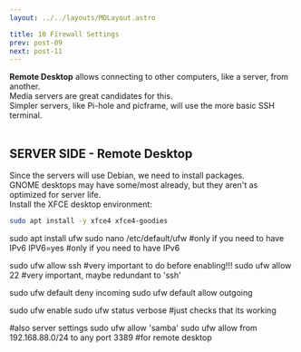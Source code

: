 ```yaml
---
layout: ../../layouts/MDLayout.astro

title: 10 Firewall Settings
prev: post-09
next: post-11
---
```



**Remote Desktop** allows connecting to other computers, like a server, from another.<br>
Media servers are great candidates for this.<br>
Simpler servers, like Pi-hole and picframe, will use the more basic SSH terminal.<br><br>

## SERVER SIDE - Remote Desktop

Since the servers will use Debian, we need to install packages.<br>
GNOME desktops may have some/most already, but they aren't as optimized for server life.<br>
Install the XFCE desktop environment:
```sh
sudo apt install -y xfce4 xfce4-goodies	
```
sudo apt install ufw
sudo nano /etc/default/ufw	#only if you need to have IPv6
	IPV6=yes	 	#only if you need to have IPv6

sudo ufw allow ssh		#very important to do before enabling!!!
sudo ufw allow 22		#very important, maybe redundant to 'ssh'

sudo ufw default deny incoming
sudo ufw default allow outgoing

sudo ufw enable
sudo ufw status verbose		#just checks that its working

#also server settings
sudo ufw allow 'samba'
sudo ufw allow from 192.168.88.0/24 to any port 3389	#for remote desktop
